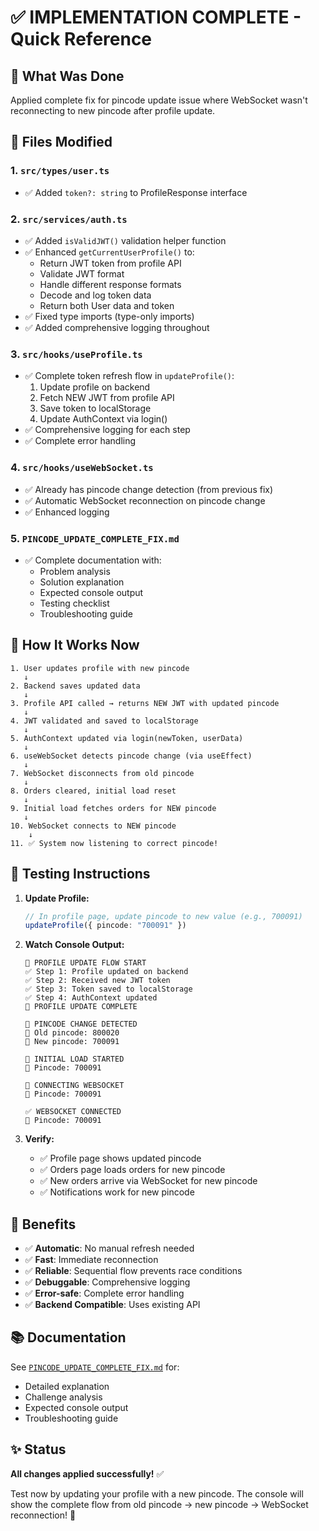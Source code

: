 # ✅ IMPLEMENTATION COMPLETE - Quick Reference

## 🎯 What Was Done

Applied complete fix for pincode update issue where WebSocket wasn't reconnecting to new pincode after profile update.

## 📝 Files Modified

### 1. `src/types/user.ts`
- ✅ Added `token?: string` to ProfileResponse interface

### 2. `src/services/auth.ts`
- ✅ Added `isValidJWT()` validation helper function
- ✅ Enhanced `getCurrentUserProfile()` to:
  - Return JWT token from profile API
  - Validate JWT format
  - Handle different response formats
  - Decode and log token data
  - Return both User data and token
- ✅ Fixed type imports (type-only imports)
- ✅ Added comprehensive logging throughout

### 3. `src/hooks/useProfile.ts`
- ✅ Complete token refresh flow in `updateProfile()`:
  1. Update profile on backend
  2. Fetch NEW JWT from profile API
  3. Save token to localStorage
  4. Update AuthContext via login()
- ✅ Comprehensive logging for each step
- ✅ Complete error handling

### 4. `src/hooks/useWebSocket.ts`
- ✅ Already has pincode change detection (from previous fix)
- ✅ Automatic WebSocket reconnection on pincode change
- ✅ Enhanced logging

### 5. `PINCODE_UPDATE_COMPLETE_FIX.md`
- ✅ Complete documentation with:
  - Problem analysis
  - Solution explanation
  - Expected console output
  - Testing checklist
  - Troubleshooting guide

## 🔄 How It Works Now

```
1. User updates profile with new pincode
   ↓
2. Backend saves updated data
   ↓
3. Profile API called → returns NEW JWT with updated pincode
   ↓
4. JWT validated and saved to localStorage
   ↓
5. AuthContext updated via login(newToken, userData)
   ↓
6. useWebSocket detects pincode change (via useEffect)
   ↓
7. WebSocket disconnects from old pincode
   ↓
8. Orders cleared, initial load reset
   ↓
9. Initial load fetches orders for NEW pincode
   ↓
10. WebSocket connects to NEW pincode
    ↓
11. ✅ System now listening to correct pincode!
```

## 🧪 Testing Instructions

1. **Update Profile:**
   ```typescript
   // In profile page, update pincode to new value (e.g., 700091)
   updateProfile({ pincode: "700091" })
   ```

2. **Watch Console Output:**
   ```
   🔄 PROFILE UPDATE FLOW START
   ✅ Step 1: Profile updated on backend
   ✅ Step 2: Received new JWT token
   ✅ Step 3: Token saved to localStorage
   ✅ Step 4: AuthContext updated
   🎉 PROFILE UPDATE COMPLETE
   
   🔄 PINCODE CHANGE DETECTED
   📍 Old pincode: 800020
   📍 New pincode: 700091
   
   🚀 INITIAL LOAD STARTED
   📍 Pincode: 700091
   
   🔌 CONNECTING WEBSOCKET
   📍 Pincode: 700091
   
   ✅ WEBSOCKET CONNECTED
   📍 Pincode: 700091
   ```

3. **Verify:**
   - ✅ Profile page shows updated pincode
   - ✅ Orders page loads orders for new pincode
   - ✅ New orders arrive via WebSocket for new pincode
   - ✅ Notifications work for new pincode

## 🎉 Benefits

- ✅ **Automatic**: No manual refresh needed
- ✅ **Fast**: Immediate reconnection
- ✅ **Reliable**: Sequential flow prevents race conditions
- ✅ **Debuggable**: Comprehensive logging
- ✅ **Error-safe**: Complete error handling
- ✅ **Backend Compatible**: Uses existing API

## 📚 Documentation

See [`PINCODE_UPDATE_COMPLETE_FIX.md`](./PINCODE_UPDATE_COMPLETE_FIX.md) for:
- Detailed explanation
- Challenge analysis
- Expected console output
- Troubleshooting guide

## ✨ Status

**All changes applied successfully!** ✅

Test now by updating your profile with a new pincode. The console will show the complete flow from old pincode → new pincode → WebSocket reconnection! 🚀
